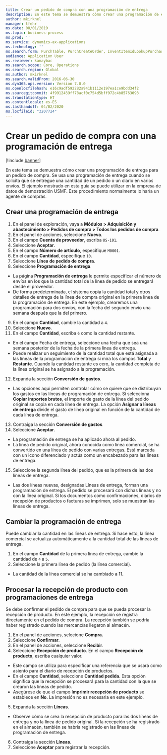 ```yaml
---
title: Crear un pedido de compra con una programación de entrega
description: En este tema se demuestra cómo crear una programación de entrega para un pedido de compra.
author: mkirknel
manager: tfehr
ms.date: 08/01/2019
ms.topic: business-process
ms.prod: ''
ms.service: dynamics-ax-applications
ms.technology: ''
ms.search.form: PurchTable, PurchCreateOrder, InventItemIdLookupPurchase, PurchDeliverySchedule, PurchEditLines
audience: Application User
ms.reviewer: kamaybac
ms.search.scope: Core, Operations
ms.search.region: Global
ms.author: mkirknel
ms.search.validFrom: 2016-06-30
ms.dyn365.ops.version: Version 7.0.0
ms.openlocfilehash: e16c9adf592282a941b1112e197ea1ce9bdd34f2
ms.sourcegitcommit: 4f9912439ff78acf0c754d5bff972c4b85763093
ms.translationtype: HT
ms.contentlocale: es-ES
ms.lasthandoff: 04/02/2020
ms.locfileid: "3207724"
---
```

# <a name="create-a-purchase-order-with-a-delivery-schedule"></a>Crear un pedido de compra con una programación de entrega

[!include [banner](../../includes/banner.md)]

En este tema se demuestra cómo crear una programación de entrega para un pedido de compra. Se usa una programación de entrega cuando se solicita que se entregue una cantidad de un pedido o un diario en varios envíos. El ejemplo mostrado en esta guía se puede utilizar en la empresa de datos de demostración USMF. Este procedimiento normalmente lo haría un agente de compras.

## <a name="create-a-delivery-schedule"></a>Crear una programación de entrega
1. En el panel de exploración, vaya a **Módulos > Adquisición y abastecimiento > Pedidos de compra > Todos los pedidos de compra**.
2. En el panel de acciones, seleccione **Nueva**.
3. En el campo **Cuenta de proveedor**, escriba `US-101`.
4. Seleccione **Aceptar**.
5. En el campo **Número de artículo**, especifique `M0001`.
6. En el campo **Cantidad**, especifique `10`.
7. Seleccione **Línea de pedido de compra**.
8. Seleccione **Programación de entrega**.
- La página **Programación de entrega** le permite especificar el número de envíos en los que la cantidad total de la línea de pedido se entregará desde el proveedor.  
- De forma predeterminada, el sistema copia la cantidad total y otros detalles de entrega de la línea de compra original en la primera línea de la programación de entrega. En este ejemplo, crearemos una programación para dos envíos, con la fecha del segundo envío una semana después que la del primero.  
9. En el campo **Cantidad**, cambie la cantidad a `4`.
10. Seleccione **Nuevo**.
11. En el campo **Cantidad**, escriba `6` como la cantidad restante.
- En el campo Fecha de entrega, seleccione una fecha que sea una semana posterior de la fecha de la primera línea de entrega.  
- Puede realizar un seguimiento de la cantidad total que está asignada a las líneas de la programación de entrega si mira los campos **Total** y **Restante**. Cuando la cantidad restante es cero, la cantidad completa de la línea original se ha asignado a la programación.  
12. Expanda la sección **Conversión de gastos**.
- Las opciones aquí permiten controlar cómo se quiere que se distribuyan los gastos en las líneas de programación de entrega. Si selecciona **Copiar importes brutos**, el importe de gasto de la línea del pedido original se copia en cada línea de entrega. La opción **Asignar a líneas de entrega** divide el gasto de línea original en función de la cantidad de cada línea de entrega.  
13. Contraiga la sección **Conversión de gastos**.
14. Seleccione **Aceptar**.
- La programación de entrega se ha aplicado ahora al pedido.  
- La línea de pedido original, ahora conocida como línea comercial, se ha convertido en una línea de pedido con varias entregas. Está marcada con un icono diferenciado y actúa como un encabezado para las líneas de entrega.  
15. Seleccione la segunda línea del pedido, que es la primera de las dos líneas de entrega.
- Las dos líneas nuevas, designadas Líneas de entrega, forman una programación de entrega. El pedido se procesará con dichas líneas y no con la línea original. Si los documentos como confirmaciones, diarios de recepción de productos o facturas se imprimen, solo se muestran las líneas de entrega.  

## <a name="change-the-delivery-schedule"></a>Cambiar la programación de entrega
Puede cambiar la cantidad en las líneas de entrega. Si hace esto, la línea comercial se actualiza automáticamente a la cantidad total de las líneas de entrega.  
1. En el campo **Cantidad** de la primera línea de entrega, cambie la cantidad de `4` a `5`.
2. Seleccione la primera línea de pedido (la línea comercial).  
- La cantidad de la línea comercial se ha cambiado a 11.  

## <a name="process-product-receipt-using-delivery-schedules"></a>Procesar la recepción de producto con programaciones de entrega
Se debe confirmar el pedido de compra para que se pueda procesar la recepción de producto. En este ejemplo, la recepción se registra directamente en el pedido de compra. La recepción también se podría haber registrado cuando las mercancías llegaron al almacén.  
1. En el panel de acciones, selecione **Compra.**
2. Seleccione **Confirmar**.
3. En el panel de acciones, seleccione **Recibir**.
4. Seleccione **Recepción de producto**. En el campo **Recepción de producto**, escriba cualquier valor.
- Este campo se utiliza para especificar una referencia que se usará como asiento para el diario de recepción de productos.  
- En el campo **Cantidad**, seleccione **Cantidad pedida**. Esta opción significa que la recepción se procesará para la cantidad con la que se crearon las líneas de pedido.  
- Asegúrese de que el campo **Imprimir recepción de producto** se establece en **No**. La impresión no es necesaria en este ejemplo.  
5. Expanda la sección **Líneas**.
- Observe cómo se crea la recepción de producto para las dos líneas de entrega y no la línea de pedido original. Si la recepción se ha registrado en el almacén, también se habría registrado en las líneas de programación de entrega.  
6. Contraiga la sección **Líneas**.
7. Seleccione **Aceptar** para registrar la recepción.

